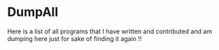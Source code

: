 DumpAll
=======

Here is a list of all programs that I have written and contributed and am dumping here just for sake of finding it again !!